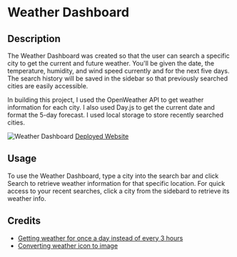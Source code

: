 # Weather Dashboard

## Description

The Weather Dashboard was created so that the user can search a specific city to get the current and future weather. You'll be given the date, the temperature, humidity, and wind speed currently and for the next five days. The search history will be saved in the sidebar so that previously searched cities are easily accessible.

In building this project, I used the OpenWeather API to get weather information for each city. I also used Day.js to get the current date and format the 5-day forecast. I used local storage to store recently searched cities.

![Weather Dashboard]()
[Deployed Website](https://caseynewman.github.io/weather-dashboard/)

## Usage

To use the Weather Dashboard, type a city into the search bar and click Search to retrieve weather information for that specific location. For quick access to your recent searches, click a city from the sidebard to retrieve its weather info.

## Credits

- [Getting weather for once a day instead of every 3 hours](https://stackoverflow.com/questions/59935038/openweathermap-api-forecast-for-only-days)
- [Converting weather icon to image](https://stackoverflow.com/questions/53504804/how-to-convert-openweathermap-icon-code-to-actual-image)